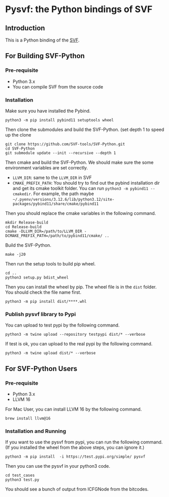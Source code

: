 # Pysvf: the Python bindings of SVF

## Introduction

This is a Python binding of the [SVF](https://github.com/SVF-tools/SVF).

## For Building SVF-Python
### Pre-requisite

- Python 3.x
- You can compile SVF from the source code


### Installation

Make sure you have installed the Pybind.

```angular2html
python3 -m pip install pybind11 setuptools wheel
```

Then clone the submodules and build the SVF-Python. (set depth 1 to speed up the clone

```angular2html
git clone https://github.com/SVF-tools/SVF-Python.git
cd SVF-Python
git submodule update --init --recursive --depth 1
```

Then cmake and build the SVF-Python.
We should make sure the some environment variables are set correctly.

- `LLVM_DIR`: same to the `LLVM_DIR` in SVF
- `CMAKE_PREFIX_PATH`: You should try to find out the pybind installation dir and get its cmake toolkit folder. You can run `python3 -m pybind11 --cmakedir`. For example, the path maybe `~/.pyenv/versions/3.12.6/lib/python3.12/site-packages/pybind11/share/cmake/pybind11`

Then you should replace the cmake variables in the following command.
```angular2html
mkdir Release-build
cd Release-build
cmake -DLLVM_DIR=/path/to/LLVM_DIR -DCMAKE_PREFIX_PATH=/path/to/pybind11/cmake/ ..
```

Build the SVF-Python.

```angular2html
make -j20
```

Then run the setup tools to build pip wheel.
```angular2html
cd ..
python3 setup.py bdist_wheel
```

Then you can install the wheel by pip. The wheel file is in the `dist` folder. You should check the file name first.
```angular2html
python3 -m pip install dist/****.whl
```

### Publish pysvf library to Pypi
You can upload to test pypi by the following command.
```angular2html
python3 -m twine upload --repository testpypi dist/* --verbose
```

If test is ok, you can upload to the real pypi by the following command.
```angular2html
python3 -m twine upload dist/* --verbose
```

## For SVF-Python Users

### Pre-requisite

- Python 3.x
- LLVM 16

For Mac User, you can install LLVM 16 by the following command.
```angular2html
brew install llvm@16
```

### Installation and Running

If you want to use the pysvf from pypi, you can run the following command. (If you installed the wheel from the above steps, you can ignore it.)
```angular2html
python3 -m pip install  -i https://test.pypi.org/simple/ pysvf
```

Then you can use the pysvf in your python3 code.
```angular2html
cd test_cases
python3 test.py
```

You should see a bunch of output from ICFGNode from the bitcodes.

